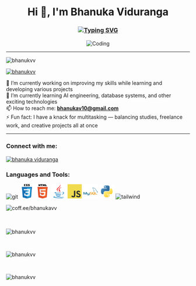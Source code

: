 <h1 align="center">Hi 👋, I'm Bhanuka Viduranga</h1>

<!-- Typewriter effect -->
<h3 align="center">
  <a href="https://git.io/typing-svg">
    <img src="https://readme-typing-svg.herokuapp.com?font=Fira+Code&size=22&pause=1000&color=00C4FF&center=true&vCenter=true&width=500&lines= A+passionate+Full+Stack+Developer+from+Sri+Lanka;Constantly+improving+through+self-learning+🚀" alt="Typing SVG" />
  </a>
</h3>

<!-- Coding GIF -->
<p align="center">
  <img align="center" alt="Coding" width="400" src="https://cdn.dribbble.com/users/1162077/screenshots/3848914/programmer.gif">
</p>

---

<p align="left"> 
  <img src="https://komarev.com/ghpvc/?username=bhanukvv&label=Profile%20views&color=0e75b6&style=flat" alt="bhanukvv" /> 
</p>

<p align="left"> 
  <a href="https://github.com/ryo-ma/github-profile-trophy">
    <img src="https://github-profile-trophy.vercel.app/?username=bhanukvv" alt="bhanukvv" />
  </a> 
</p>

🔭 I’m currently working on improving my skills while learning and developing various projects  
🌱 I’m currently learning AI engineering, database systems, and other exciting technologies  
📫 How to reach me: **bhanukav10@gmail.com**  
⚡ Fun fact: I have a knack for multitasking — balancing studies, freelance work, and creative projects all at once  

---

<h3 align="left">Connect with me:</h3>
<p align="left">
  <a href="https://linkedin.com/in/bhanuka viduranga" target="blank">
    <img align="center" src="https://raw.githubusercontent.com/rahuldkjain/github-profile-readme-generator/master/src/images/icons/Social/linked-in-alt.svg" alt="bhanuka viduranga" height="30" width="40" />
  </a>
</p>

<h3 align="left">Languages and Tools:</h3>
<p align="left">
  <img src="https://www.vectorlogo.zone/logos/git-scm/git-scm-icon.svg" alt="git" width="40" height="40"/> 
  <img src="https://raw.githubusercontent.com/devicons/devicon/master/icons/css3/css3-original-wordmark.svg" alt="css3" width="40" height="40"/>
  <img src="https://raw.githubusercontent.com/devicons/devicon/master/icons/html5/html5-original-wordmark.svg" alt="html5" width="40" height="40"/> 
  <img src="https://raw.githubusercontent.com/devicons/devicon/master/icons/java/java-original.svg" alt="java" width="40" height="40"/>
  <img src="https://raw.githubusercontent.com/devicons/devicon/master/icons/javascript/javascript-original.svg" alt="javascript" width="40" height="40"/>
  <img src="https://raw.githubusercontent.com/devicons/devicon/master/icons/mysql/mysql-original-wordmark.svg" alt="mysql" width="40" height="40"/>
  <img src="https://raw.githubusercontent.com/devicons/devicon/master/icons/python/python-original.svg" alt="python" width="40" height="40"/>
  <img src="https://www.vectorlogo.zone/logos/tailwindcss/tailwindcss-icon.svg" alt="tailwind" width="40" height="40"/>
</p>

<p>
  <a href="https://www.buymeacoffee.com/coff.ee/bhanukavv"> 
    <img align="left" src="https://cdn.buymeacoffee.com/buttons/v2/default-yellow.png" height="50" width="210" alt="coff.ee/bhanukavv" />
  </a>
</p>

<br><br><br>

<p>
  <img src="https://github-readme-stats.vercel.app/api/top-langs?username=bhanukvv&show_icons=true&locale=en&layout=compact" alt="bhanukvv" />
</p>
<br>
<p>
  <img src="https://github-readme-stats.vercel.app/api?username=bhanukvv&show_icons=true&locale=en" alt="bhanukvv" />
</p>
<br>
<p>
  <img src="https://github-readme-streak-stats.herokuapp.com/?user=bhanukvv&" alt="bhanukvv" />
</p>
